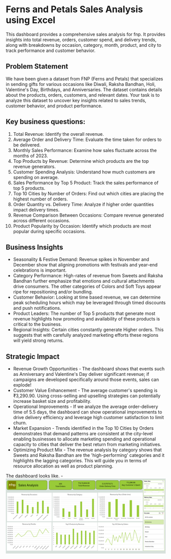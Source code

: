 # Ferns and Petals Sales Analysis using Excel

This dashboard provides a comprehensive sales analysis for fnp. It provides insights into total revenue, orders, customer spend, and delivery trends, along with breakdowns by occasion, category, month, product, and city to track performance and customer behavior.


## Problem Statement

We have been given a dataset from FNP (Ferns and Petals) that specializes in sending gifts for various occasions like Diwali, Raksha Bandhan, Holi, Valentine's Day, Birthdays, and Anniversaries. The dataset contains details about the products, orders, customers, and relevant dates. Your task is to analyze this dataset to uncover key insights related to sales trends, customer behavior, and product performance.

## Key business questions:

 1. Total Revenue: Identify the overall revenue.
 2. Average Order and Delivery Time: Evaluate the time taken for orders to be delivered.
 3. Monthly Sales Performance: Examine how sales fluctuate across the months of 2023.
 4. Top Products by Revenue: Determine which products are the top revenue generators.
 5. Customer Spending Analysis: Understand how much customers are spending on average.
 6. Sales Performance by Top 5 Product: Track the sales performance of top 5 products.
 7. Top 10 Cities by Number of Orders: Find out which cities are placing the highest number of orders.
 8. Order Quantity vs. Delivery Time: Analyze if higher order quantities impact delivery times.
 9. Revenue Comparison Between Occasions: Compare revenue generated across different occasions.
 10. Product Popularity by Occasion: Identify which products are most popular during specific occasions.


## Business Insights

- Seasonality & Festive Demand: Revenue spikes in November and December show that aligning promotions with festivals and year-end celebrations is important. 
- Category Performance: High-rates of revenue from Sweets and Raksha Bandhan further emphasize that emotions and cultural attachments drive consumers. The other categories of Colors and Soft      Toys appear ripe for repositioning and/or bundling. 
- Customer Behavior: Looking at time based revenue, we can determine peak scheduling hours which may be leveraged through timed discounts and push notifications. 
- Product Leaders: The number of Top 5 products that generate most revenue highlights how promoting and availability of these products is critical to the business. 
- Regional Insights: Certain cities constantly generate Higher orders. This suggests that with carefully analyzed marketing efforts these regions will yield strong returns.


## Strategic Impact

- Revenue Growth Opportunities - The dashboard shows that events such as Anniversary and Valentine's Day deliver significant revenue; if campaigns are developed specifically around those          events, sales can explode! 
- Customer Value Enhancement - The average customer's spending is ₹3,290.90. Using cross-selling and upselling strategies can potentially increase basket size and profitability. 
- Operational Improvements - If we analyze the average order-delivery time of 5.5 days, the dashboard can show operational improvements to drive delivery efficiency and leverage high customer     satisfaction to limit churn. 
- Market Expansion - Trends identified in the Top 10 Cities by Orders demonstrates that demand patterns are consistent at the city-level enabling businesses to allocate marketing spending and     operational capacity to cities that deliver the best return from marketing initiatives. 
- Optimizing Product Mix - The revenue analysis by category shows that Sweets and Raksha Bandhan are the 'high-performing' categories and it highlights the lagging categories. This will guide     you in terms of resource allocation as well as product planning.


The dashboard looks like. - 
![Dashboard Preview](https://github.com/devanshiverma10/Excel_Project/blob/main/Dashboard%20snapshot.png)
